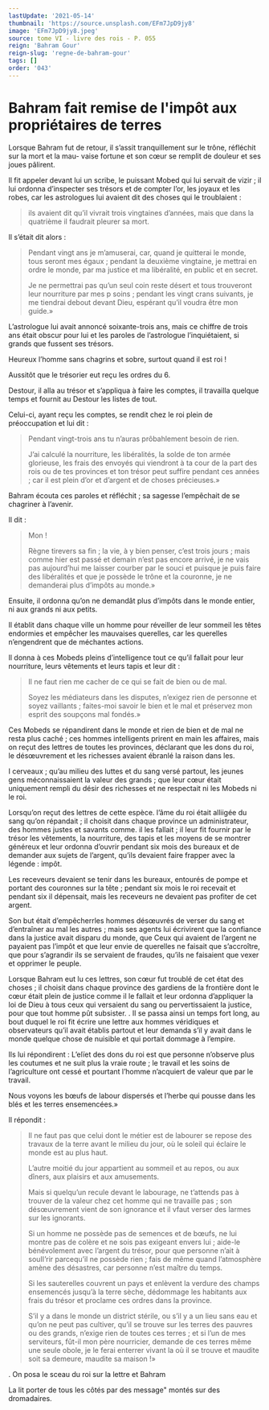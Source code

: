 ```yaml
---
lastUpdate: '2021-05-14'
thumbnail: 'https://source.unsplash.com/EFm7JpD9jy8'
image: 'EFm7JpD9jy8.jpeg'
source: tome VI - livre des rois - P. 055
reign: 'Bahram Gour'
reign-slug: 'regne-de-bahram-gour'
tags: []
order: '043'
---
```


# Bahram fait remise de l'impôt aux propriétaires de terres

Lorsque Bahram fut de retour, il s’assit tranquillement sur le trône, réfléchit sur la mort et la mau-
vaise fortune et son cœur se remplit de douleur et ses joues pâlirent.

Il fit appeler devant lui un scribe, le puissant Mobed qui lui servait de vizir ; il lui ordonna d’inspecter ses trésors et de compter l’or, les joyaux et les robes, car les astrologues lui avaient dit des choses qui le troublaient :

> ils avaient dit qu’il vivrait trois vingtaines d’années, mais que dans la quatrième il faudrait pleurer sa mort.

Il s’était dit alors :

> Pendant vingt ans je m’amuserai, car, quand je quitterai le monde, tous seront mes égaux ; pendant la deuxième vingtaine, je mettrai en ordre le monde, par ma justice et ma libéralité, en public et en secret.
>
> Je ne permettrai pas qu’un seul coin reste désert et tous trouveront leur nourriture par mes p soins ; pendant les vingt crans suivants, je me tiendrai debout devant Dieu, espérant qu’il voudra être mon guide.»

L’astrologue lui avait annoncé soixante-trois ans, mais ce chiffre de trois ans était obscur pour lui et les paroles de l’astrologue l’inquiétaient, si grands que fussent ses trésors.

Heureux l’homme sans chagrins et sobre, surtout quand il est roi !

Aussitôt que le trésorier eut reçu les ordres du 6.

Destour, il alla au trésor et s’appliqua à faire les comptes, il travailla quelque temps et fournit au Destour les listes de tout.

Celui-ci, ayant reçu les comptes, se rendit chez le roi plein de préoccupation et lui dit :

> Pendant vingt-trois ans tu n’auras prôbahlement besoin de rien.
>
> J’ai calculé la nourriture, les libéralités, la solde de ton armée glorieuse, les frais des envoyés qui viendront à ta cour de la part des rois ou de tes provinces et ton trésor peut suffire pendant ces années ; car il est plein d’or et d’argent et de choses précieuses.»

Bahram écouta ces paroles et réfléchit ; sa sagesse l’empêchait de se chagriner à l’avenir.

Il dit :

> Mon !
>
> Règne tirevers sa fin ; la vie, à y bien penser, c’est trois jours ; mais comme hier est passé et demain n’est pas encore arrivé, je ne vais pas aujourd’hui me laisser courber par le souci et puisque je puis faire des libéralités et que je possède le trône et la couronne, je ne demanderai plus d’impôts au monde.»

Ensuite, il ordonna qu’on ne demandât plus d’impôts dans le monde entier, ni aux grands ni aux petits.

Il établit dans chaque ville un homme pour réveiller de leur sommeil les têtes endormies et empêcher les mauvaises querelles, car les querelles n’engendrent que de méchantes actions.

Il donna à ces Mobeds pleins d’intelligence tout ce qu’il fallait pour leur nourriture, leurs vêtements et leurs tapis et leur dit :

> Il ne faut rien me cacher de ce qui se fait de bien ou de mal.
>
> Soyez les médiateurs dans les disputes, n’exigez rien de personne et soyez vaillants ; faites-moi savoir le bien et le mal et préservez mon esprit des soupçons mal fondés.»

Ces Mobeds se répandirent dans le monde et rien de bien et de mal ne resta plus caché ; ces hommes intelligents prirent en main les affaires, mais on reçut des lettres de toutes les provinces, déclarant que les dons du roi, le désœuvrement et les richesses avaient ébranlé la raison dans les.

I cerveaux ; qu’au milieu des luttes et du sang versé partout, les jeunes gens méconnaissaient la valeur des grands ; que leur cœur était uniquement rempli du désir des richesses et ne respectait ni les Mobeds ni le roi.

Lorsqu’on reçut des lettres de cette espèce. l’âme du roi était alliigée du sang qu’on répandait ; il choisit dans chaque province un administrateur, des hommes justes et savants comme. il les fallait ; il leur fit fournir par le trésor les vêtements, la nourriture, des tapis et les moyens de se montrer généreux et leur ordonna d’ouvrir pendant six mois des bureaux et de demander aux sujets de l’argent, qu’ils devaient faire frapper avec la légende : impôt.

Les receveurs devaient se tenir dans les bureaux, entourés de pompe et portant des couronnes sur la tête ; pendant six mois le roi recevait et pendant six il dépensait, mais les receveurs ne devaient pas profiter de cet argent.

Son but était d’empêcherrles hommes désœuvrés de verser du sang et d’entraîner au mal les autres ; mais ses agents lui écrivirent que la confiance dans la justice avait disparu du monde, que Ceux qui avaient de l’argent ne payaient pas l’impôt et que leur envie de querelles ne faisait que s’accroître, que pour s’agrandir ils se servaient de fraudes, qu’ils ne faisaient que vexer et opprimer le peuple.

Lorsque Bahram eut lu ces lettres, son cœur fut troublé de cet état des choses ; il choisit dans chaque province des gardiens de la frontière dont le cœur était plein de justice comme il le fallait et leur ordonna d’appliquer la loi de Dieu à tous ceux qui versaient du sang ou pervertissaient la justice, pour que tout homme pût subsister. .
Il se passa ainsi un temps fort long, au bout duquel le roi fit écrire une lettre aux hommes véridiques et observateurs qu’il avait établis partout et leur demanda s’il y avait dans le monde quelque chose de nuisible et qui portait dommage à l’empire.

Ils lui répondirent : L’elïet des dons du roi est que personne n’observe plus les coutumes et ne suit plus la vraie route ; le travail et les soins de l’agriculture ont cessé et pourtant l’homme n’acquiert de valeur que par le travail.

Nous voyons les bœufs de labour dispersés et l’herbe qui pousse dans les blés et les terres ensemencées.»

Il répondit :

> Il ne faut pas que celui dont le métier est de labourer se repose des travaux de la terre avant le milieu du jour, où
le soleil qui éclaire le monde est au plus haut.
>
> L’autre moitié du jour appartient au sommeil et au repos, ou aux dîners, aux plaisirs et aux amusements.
>
> Mais si quelqu’un recule devant le labourage, ne t’attends pas à trouver de la valeur chez cet homme qui ne travaille pas ; son désœuvrement vient de son ignorance et il vfaut verser des larmes sur les ignorants.
>
> Si un homme ne possède pas de semences et de bœufs, ne lui montre pas de colère et ne sois pas exigeant envers lui ; aide-le bénévolement avec l’argent du trésor, pour que personne n’ait à souII’rir parcequ’il ne possède rien ; fais de même quand l’atmosphère amène des désastres, car personne n’est maître du temps.
>
> Si les sauterelles couvrent un pays et enlèvent la verdure des champs ensemencés jusqu’à la terre sèche, dédommage les habitants aux frais du trésor et proclame ces ordres dans la province.
>
> S’il y a dans le monde un district stérile, ou s’il y a un lieu sans eau et qu’on ne peut pas cultiver, qu’il se trouve sur les terres des pauvres ou des grands, n’exige rien de toutes ces terres ; et si l’un de mes serviteurs, fût-il mon père nourricier, demande de ces terres même une seule obole, je le ferai enterrer vivant la où il se trouve et maudite soit sa demeure, maudite sa maison !»

.
On posa le sceau du roi sur la lettre et Bahram

La lit porter de tous les côtés par des message" montés sur des dromadaires.
